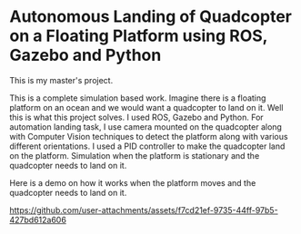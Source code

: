 # Autonomous Landing of Quadcopter on a Floating Platform using ROS, Gazebo and Python
This is my master's project. 

This is a complete simulation based work. Imagine there is a floating platform on an ocean and we would want a quadcopter to land on it.
Well this is what this project solves. I used ROS, Gazebo and Python. For automation landing task, I use camera mounted on the quadcopter along with Computer Vision techniques to detect the platform along with various different orientations.
I used a PID controller to make the quadcopter land on the platform.
Simulation when the platform is stationary and the quadcopter needs to land on it.


Here is a demo on how it works when the platform moves and the quadcopter needs to land on it.





https://github.com/user-attachments/assets/f7cd21ef-9735-44ff-97b5-427bd612a606










